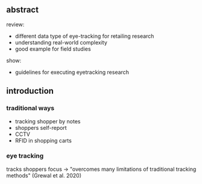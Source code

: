 <!-- META
{"title":"Utilising eye-tracking data in retailing field research: A practical guide","link":"https://www.sciencedirect.com/science/article/pii/S002243592400006X","media":"academic","tags":["eyetracking","guide","datascience"],"short":{"en":"eye tracking for physical store","ja":"実店舗のためのアイトラッキング調査"},"importance":2,"hasPage":true,"createdAt":1724372289.684,"updatedAt":1724372827.091,"filename":"1724372289"}
META -->

## abstract
review:
- different data type of eye-tracking for retailing research
- understanding real-world complexity
- good example for field studies

show:
- guidelines for executing eyetracking research

## introduction
### traditional ways
- tracking shopper by notes
- shoppers self-report
- CCTV
- RFID in shopping carts

### eye tracking
tracks shoppers focus 
-> "overcomes many limitations of traditional tracking methods" (Grewal et al. 2020)
